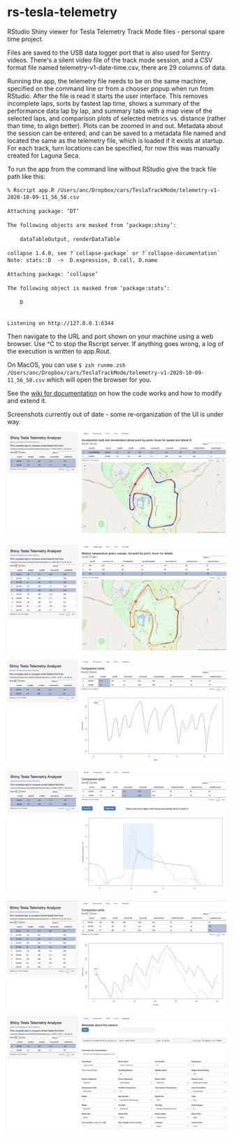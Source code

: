 # rs-tesla-telemetry
RStudio Shiny viewer for Tesla Telemetry Track Mode files - personal spare time project.

Files are saved to the USB data logger port that is also used for Sentry videos. There's a silent video file of the track mode session, and a CSV format file named telemetry-v1-date-time.csv, there are 29 columns of data.

Running the app, the telemetry file needs to be on the same machine, specified on the command line or from a chooser popup when run from RStudio. After the file is read it starts the user interface. This removes incomplete laps, sorts by fastest lap time, shows a summary of the performance data lap by lap, and summary tabs with a map view of the selected laps, and comparison plots of selected metrics vs. distance (rather than time, to align better). Plots can be zoomed in and out. Metadata about the session can be entered, and can be saved to a metadata file named and located the same as the telemetry file, which is loaded if it exists at startup. For each track, turn locations can be specified, for now this was manually created for Laguna Seca.

To run the app from the command line without RStudio give the track file path like this:
```
% Rscript app.R /Users/anc/Dropbox/cars/TeslaTrackMode/telemetry-v1-2020-10-09-11_56_58.csv

Attaching package: ‘DT’

The following objects are masked from ‘package:shiny’:

    dataTableOutput, renderDataTable

collapse 1.4.0, see ?`collapse-package` or ?`collapse-documentation`
Note: stats::D  ->  D.expression, D.call, D.name

Attaching package: ‘collapse’

The following object is masked from ‘package:stats’:

    D


Listening on http://127.0.0.1:6344
```
Then navigate to the URL and port shown on your machine using a web browser. Use ^C to stop the Rscript server.
If anything goes wrong, a log of the execution is written to app.Rout.

On MacOS, you can use `$ zsh runme.zsh /Users/anc/Dropbox/cars/TeslaTrackMode/telemetry-v1-2020-10-09-11_56_58.csv` which will open the browser for you.

See the [wiki for documentation](https://github.com/adrianco/rs-tesla-telemetry/wiki/Documentation) on how the code works and how to modify and extend it. 
 
 Screenshots currently out of date - some re-organization of the UI is under way.
 
 ![Screenshot](screenshots/rs-tesla-telemetry-screenshot.png)
 
 ![Screenshot](screenshots/rs-tesla-telemetry-screenshot-temp.png)
 
 ![Screenshot](screenshots/rs-tesla-telemetry-distanceplot.png)
 
 ![Screenshot](screenshots/rs-tesla-telemetry-plotzoom.png)
 
 ![Screenshot](screenshots/rs-tesla-telemetry-screenshot-temp2.png)
 
 ![Screenshot](screenshots/rs-tesla-telemetry-metadata.png)
 
